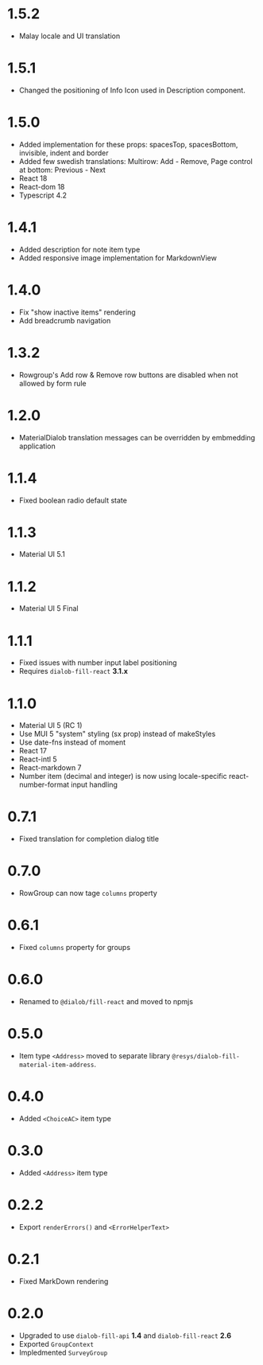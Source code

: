 # 1.5.2

* Malay locale and UI translation

# 1.5.1

* Changed the positioning of Info Icon used in Description component.

# 1.5.0

 * Added implementation for these props: spacesTop, spacesBottom, invisible, indent and border
 * Added few swedish translations: Multirow: Add - Remove, Page control at bottom: Previous - Next
 * React 18
 * React-dom 18
 * Typescript 4.2

# 1.4.1

 * Added description for note item type
 * Added responsive image implementation for MarkdownView

# 1.4.0

 * Fix "show inactive items" rendering
 * Add breadcrumb navigation

# 1.3.2

 * Rowgroup's Add row & Remove row buttons are disabled when not allowed by form rule

# 1.2.0

* MaterialDialob translation messages can be overridden by embmedding application

# 1.1.4

* Fixed boolean radio default state

# 1.1.3

* Material UI 5.1

# 1.1.2

* Material UI 5 Final

# 1.1.1

* Fixed issues with number input label positioning
* Requires `dialob-fill-react` **3.1.x**

# 1.1.0

* Material UI 5 (RC 1)
* Use MUI 5 "system" styling (sx prop) instead of makeStyles
* Use date-fns instead of moment
* React 17
* React-intl 5
* React-markdown 7
* Number item (decimal and integer) is now using locale-specific react-number-format input handling

# 0.7.1

* Fixed translation for completion dialog title

# 0.7.0

* RowGroup can now tage `columns` property

# 0.6.1

* Fixed `columns` property for groups

# 0.6.0

* Renamed to `@dialob/fill-react` and moved to npmjs

# 0.5.0

* Item type `<Address>` moved to separate library `@resys/dialob-fill-material-item-address`.

# 0.4.0

* Added `<ChoiceAC>` item type

# 0.3.0

* Added `<Address>` item type

# 0.2.2

* Export `renderErrors()` and `<ErrorHelperText>` 

# 0.2.1

* Fixed MarkDown rendering

# 0.2.0

* Upgraded to use `dialob-fill-api` **1.4** and `dialob-fill-react` **2.6**
* Exported `GroupContext` 
* Impledmented `SurveyGroup`
